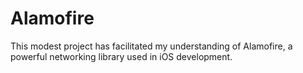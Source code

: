 # Alamofire

This modest project has facilitated my understanding of Alamofire, a powerful networking library used in iOS development.
